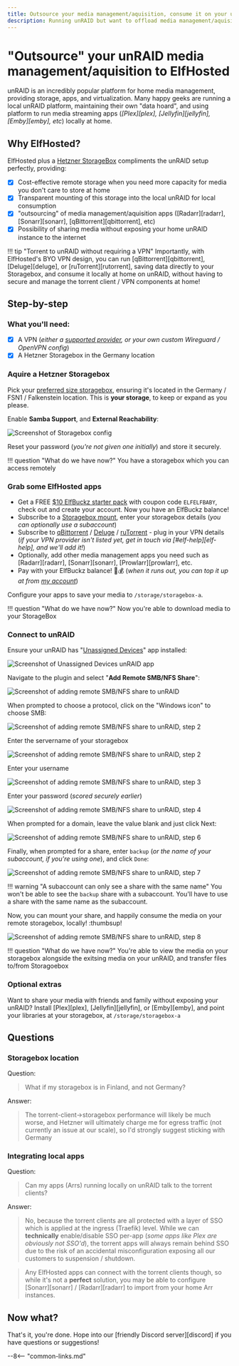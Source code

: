```yaml
---
title: Outsource your media management/aquisition, consume it on your unRAID
description: Running unRAID but want to offload media management/aquisition? Here's how to use ElfHosted, a Hetzner Storagebox, and UnRAID plugins to achieve this!
---
```

# "Outsource" your unRAID media management/aquisition to ElfHosted

unRAID is an incredibly popular platform for home media management, providing storage, apps, and virtualization. Many happy geeks are running a local unRAID platform, maintaining their own "data hoard", and using platform to run media streaming apps (*[Plex][plex], [Jellyfin][jellyfin], [Emby][emby], etc*) locally at home.

## Why ElfHosted?

ElfHosted plus a [Hetzner StorageBox]( https://www.hetzner.com/storage/storage-box) compliments the unRAID setup perfectly, providing:

* [x] Cost-effective remote storage when you need more capacity for media you don't care to store at home
* [x] Transparent mounting of this storage into the local unRAID for local consumption
* [x] "outsourcing" of media management/aquisition apps ([Radarr][radarr], [Sonarr][sonarr], [qBittorrent][qbittorrent], etc)
* [x] Possibility of sharing media without exposing your home unRAID instance to the internet

!!! tip "Torrent to unRAID without requiring a VPN"
    Importantly, with ElfHosted's BYO VPN design, you can run [qBittorrent][qbittorrent], [Deluge][deluge], or [ruTorrent][rutorrent], saving data directly to your Storagebox, and consume it locally at home on unRAID, without having to secure and manage the torrent client / VPN components at home!

## Step-by-step

### What you'll need:

* [x] A VPN (*either a [supported provider](https://github.com/qdm12/gluetun-wiki/tree/main/setup/providers), or your own custom Wireguard / OpenVPN config*)
* [x] A Hetzner Storagebox in the Germany location

### Aquire a Hetzner Storagebox

Pick your [preferred size storagebox](https://www.hetzner.com/storage/storage-box), ensuring it's located in the Germany / FSN1 / Falkenstein location. This is **your storage**, to keep or expand as you please.

Enable **Samba Support**, and **External Reachability**:

![Screenshot of Storagebox config](/images/guides/unraid-storagebox-1.png)

Reset your password (*you're not given one initially*) and store it securely.

!!! question "What do we have now?"
    You have a storagebox which you can access remotely

### Grab some ElfHosted apps

* Get a FREE [$10 ElfBuckz starter pack](https://store.elfhosted.com/product/elfbuckz-10-starter-pack/) with coupon code `ELFELFBABY`, check out and create your account. Now you have an ElfBuckz balance!
* Subscribe to a [Storagebox mount](https://store.elfhosted.com/product/hetzner-storagebox-mount/), enter your storagebox details (*you can optionally use a subaccount*)
* Subscribe to [qBittorrent](https://store.elfhosted.com/product/qbittorrent/) / [Deluge](https://store.elfhosted.com/product/deluge/) / [ruTorrent](https://store.elfhosted.com/product/rutorrent/) - plug in your VPN details (*if your VPN provider isn't listed yet, get in touch via [#elf-help][elf-help], and we'll add it!*)
* Optionally, add other media management apps you need such as [Radarr][radarr], [Sonarr][sonarr], [Prowlarr][prowlarr], etc.
* Pay with your ElfBuckz balance! 🧝💰 (*when it runs out, you can top it up at from [my account](https://store.elfhosted.com/my-account/account-funds/)*)

Configure your apps to save your media to `/storage/storagebox-a`.

!!! question "What do we have now?"
    Now you're able to download media to your StorageBox

### Connect to unRAID

Ensure your unRAID has "[Unassigned Devices](https://github.com/dlandon/unassigned.devices)" app installed:

![Screenshot of Unassigned Devices unRAID app](/images/guides/unraid-storagebox-2.png)

Navigate to the plugin and select "**Add Remote SMB/NFS Share**":

![Screenshot of adding remote SMB/NFS share to unRAID](/images/guides/unraid-storagebox-3.png)

When prompted to choose a protocol, click on the "Windows icon" to choose SMB:

![Screenshot of adding remote SMB/NFS share to unRAID, step 2](/images/guides/unraid-storagebox-4.png)

Enter the servername of your storagebox 

![Screenshot of adding remote SMB/NFS share to unRAID, step 2](/images/guides/unraid-storagebox-5.png)

Enter your username

![Screenshot of adding remote SMB/NFS share to unRAID, step 3](/images/guides/unraid-storagebox-6.png)

Enter your password (*scored securely earlier*)

![Screenshot of adding remote SMB/NFS share to unRAID, step 4](/images/guides/unraid-storagebox-7.png)

When prompted for a domain, leave the value blank and just click Next:

![Screenshot of adding remote SMB/NFS share to unRAID, step 6](/images/guides/unraid-storagebox-8.png)

Finally, when prompted for a share, enter `backup` (*or the name of your subaccount, if you're using one*), and click `Done`:

![Screenshot of adding remote SMB/NFS share to unRAID, step 7](/images/guides/unraid-storagebox-9.png)

!!! warning "A subaccount can only see a share with the same name"
    You won't be able to see the `backup` share with a subaccount. You'll have to use a share with the same name as the subaccount.

Now, you can mount your share, and happily consume the media on your remote storagebox, locally! :thumbsup!

![Screenshot of adding remote SMB/NFS share to unRAID, step 8](/images/guides/unraid-storagebox-10.png)

!!! question "What do we have now?"
    You're able to view the media on your storagebox alongside the exitsing media on your unRAID, and transfer files to/from Storagoebox

### Optional extras

Want to share your media with friends and family without exposing your unRAID? Install [Plex][plex], [Jellyfin][jellyfin], or [Emby][emby], and point your libraries at your storagebox, at `/storage/storagebox-a`

## Questions

### Storagebox location

Question:

> What if my storagebox is in Finland, and not Germany?

Answer:

> The torrent-client->storagebox performance will likely be much worse, and Hetzner will ultimately charge me for egress traffic (not currently an issue at our scale), so I'd strongly suggest sticking with Germany

### Integrating local apps

Question: 

> Can my apps (Arrs) running locally on unRAID talk to the torrent clients?

Answer:

> No, because the torrent clients are all protected with a layer of SSO which is applied at the ingress (Traefik) level. While we can **technically** enable/disable SSO per-app (*some apps like Plex are obviously not SSO'd*), the torrent apps will always remain behind SSO due to the risk of an accidental misconfiguration exposing all our customers to suspension / shutdown.

> Any ElfHosted apps can connect with the torrent clients though, so while it's not a **perfect** solution, you may be able to configure [Sonarr][sonarr] / [Radarr][radarr] to import from your home Arr instances.

## Now what?

That's it, you're done. Hope into our [friendly Discord server][discord] if you have questions or suggestions!

--8<-- "common-links.md"